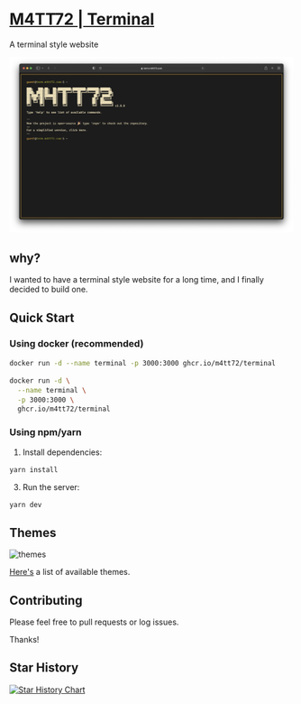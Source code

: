 # [M4TT72 | Terminal](https://term.m4tt72.com)

A terminal style website

![screenshot](/docs/screenshot.png)

## why?

I wanted to have a terminal style website for a long time, and I finally decided to build one.

## Quick Start

### Using docker (recommended)

```bash
docker run -d --name terminal -p 3000:3000 ghcr.io/m4tt72/terminal
```

```bash
docker run -d \
  --name terminal \
  -p 3000:3000 \
  ghcr.io/m4tt72/terminal
```

### Using npm/yarn

1. Install dependencies:

```bash
yarn install
```

3. Run the server:

```bash
yarn dev
```

## Themes

![themes](/docs/screenshot.gif)

[Here's](/docs/themes) a list of available themes.


## Contributing

Please feel free to pull requests or log issues.

Thanks!

## Star History

[![Star History Chart](https://api.star-history.com/svg?repos=m4tt72/terminal&type=Date)](https://star-history.com/#m4tt72/terminal&Date)